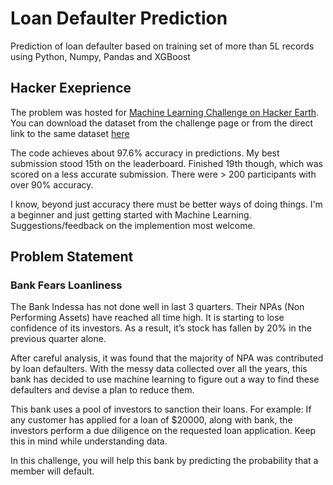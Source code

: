 # Loan Defaulter Prediction
Prediction of loan defaulter based on training set of more than 5L records using Python, Numpy, Pandas and XGBoost

## Hacker Exeprience
The problem was hosted for [Machine Learning Challenge on Hacker Earth](https://www.hackerearth.com/problem/machine-learning/bank-fears-loanliness/). You can download the dataset from the challenge page or from the direct link to the same dataset [here](https://he-s3.s3.amazonaws.com/media/hackathon/machine-learning-challenge-one/bank-fears-loanliness/898ce544-0-MLChallenge_1Datac63af4e.zip)

The code achieves about 97.6% accuracy in predictions. My best submission stood 15th on the leaderboard. Finished 19th though, which was scored on a less accurate submission. There were > 200 participants with over 90% accuracy. 

I know, beyond just accuracy there must be better ways of doing things. I'm a beginner and just getting started with Machine Learning. Suggestions/feedback on the implemention most welcome. 

## Problem Statement

### Bank Fears Loanliness

The Bank Indessa has not done well in last 3 quarters. Their NPAs (Non Performing Assets) have reached all time high. It is starting to lose confidence of its investors. As a result, it’s stock has fallen by 20% in the previous quarter alone.

After careful analysis, it was found that the majority of NPA was contributed by loan defaulters. With the messy data collected over all the years, this bank has decided to use machine learning to figure out a way to find these defaulters and devise a plan to reduce them.

This bank uses a pool of investors to sanction their loans. For example: If any customer has applied for a loan of $20000, along with bank, the investors perform a due diligence on the requested loan application. Keep this in mind while understanding data.

In this challenge, you will help this bank by predicting the probability that a member will default.

